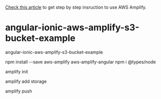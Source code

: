 [Check this article](https://www.logisticinfotech.com/blog/aws-amplify-image-upload-angular-ionic/) to get step by step insruction to use AWS Amplify.

# angular-ionic-aws-amplify-s3-bucket-example
angular-ionic-aws-amplify-s3-bucket-example


npm install --save aws-amplify aws-amplify-angular 
npm i @types/node

amplify init

amplify add storage

amplify push
